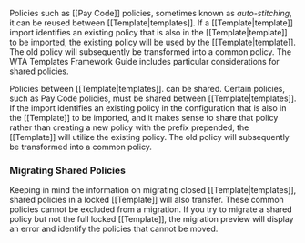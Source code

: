 Policies such as [[Pay Code]] policies, sometimes known as *auto-stitching*, it can be reused between [[Template|templates]]. If a [[Template|template]] import identifies an existing policy that is also in the [[Template|template]] to be imported, the existing policy will be used by the [[Template|template]]. The old policy will subsequently be transformed into a common policy. The WTA Templates Framework Guide includes particular considerations for shared policies.

Policies between [[Template|templates]]. can be shared. Certain policies, such as Pay Code policies, must be shared between [[Template|templates]]. If the import identifies an existing policy in the configuration that is also in the [[Template]] to be imported, and it makes sense to share that policy rather than creating a new policy with the prefix prepended, the [[Template]] will utilize the existing policy. The old policy will subsequently be transformed into a common policy.

### Migrating Shared Policies

Keeping in mind the information on migrating closed [[Template|templates]], shared policies in a locked [[Template]] will also transfer. These common policies cannot be excluded from a migration. If you try to migrate a shared policy but not the full locked [[Template]], the migration preview will display an error and identify the policies that cannot be moved.